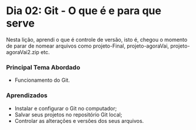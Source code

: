 # Dia 02: Git - O que é e para que serve

Nesta lição, aprendi o que é controle de versão, isto é, chegou o momento de parar de nomear arquivos como projeto-Final, projeto-agoraVai, projeto-agoraVai2.zip etc.

### Principal Tema Abordado

- Funcionamento do Git.

### Aprendizados

- Instalar e configurar o Git no computador;
- Salvar seus projetos no repositório Git local;
- Controlar as alterações e versões dos seus arquivos.
